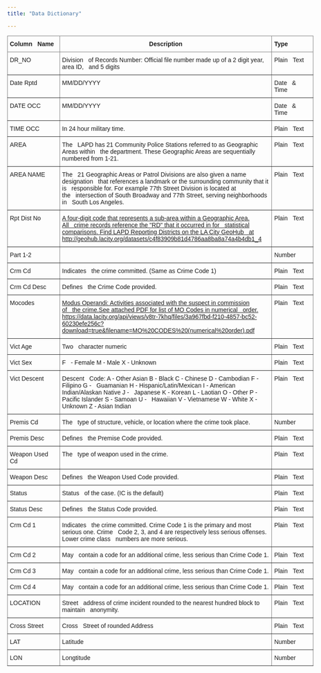```yaml
---
title: "Data Dictionary"

---
```


<style type="text/css">
.tg  {border-collapse:collapse;border-spacing:0;margin:0px auto;}
.tg td{border-color:black;border-style:solid;border-width:1px;font-family:Arial, sans-serif;font-size:14px;
  overflow:hidden;padding:10px 5px;word-break:normal;}
.tg th{border-color:black;border-style:solid;border-width:1px;font-family:Arial, sans-serif;font-size:14px;
  font-weight:normal;overflow:hidden;padding:10px 5px;word-break:normal;}
.tg .tg-fymr{border-color:inherit;font-weight:bold;text-align:left;vertical-align:top}
.tg .tg-7btt{border-color:inherit;font-weight:bold;text-align:center;vertical-align:top}
.tg .tg-0pky{border-color:inherit;text-align:left;vertical-align:top}
@media screen and (max-width: 767px) {.tg {width: auto !important;}.tg col {width: auto !important;}.tg-wrap {overflow-x: auto;-webkit-overflow-scrolling: touch;margin: auto 0px;}}</style>
<div class="tg-wrap"><table class="tg" style="undefined;table-layout: fixed; width: 708px">
<colgroup>
<col style="width: 121px">
<col style="width: 491px">
<col style="width: 96px">
</colgroup>
<thead>
  <tr>
    <th class="tg-fymr">Column&nbsp;&nbsp;&nbsp;Name</th>
    <th class="tg-7btt">Description</th>
    <th class="tg-fymr">Type</th>
  </tr>
</thead>
<tbody>
  <tr>
    <td class="tg-0pky">DR_NO</td>
    <td class="tg-0pky">Division&nbsp;&nbsp;&nbsp;of Records Number: Official file number made up of a 2 digit year, area ID,&nbsp;&nbsp;&nbsp;and 5 digits</td>
    <td class="tg-0pky">Plain&nbsp;&nbsp;&nbsp;Text</td>
  </tr>
  <tr>
    <td class="tg-0pky">Date Rptd</td>
    <td class="tg-0pky">MM/DD/YYYY</td>
    <td class="tg-0pky">Date&nbsp;&nbsp;&nbsp;&amp; Time</td>
  </tr>
  <tr>
    <td class="tg-0pky">DATE OCC</td>
    <td class="tg-0pky">MM/DD/YYYY</td>
    <td class="tg-0pky">Date&nbsp;&nbsp;&nbsp;&amp; Time</td>
  </tr>
  <tr>
    <td class="tg-0pky">TIME OCC</td>
    <td class="tg-0pky">In 24 hour military time.</td>
    <td class="tg-0pky">Plain&nbsp;&nbsp;&nbsp;Text</td>
  </tr>
  <tr>
    <td class="tg-0pky">AREA</td>
    <td class="tg-0pky">The&nbsp;&nbsp;&nbsp;LAPD has 21 Community Police Stations referred to as Geographic Areas within&nbsp;&nbsp;&nbsp;the department. These Geographic Areas are sequentially numbered from 1-21.</td>
    <td class="tg-0pky">Plain&nbsp;&nbsp;&nbsp;Text</td>
  </tr>
  <tr>
    <td class="tg-0pky">AREA NAME</td>
    <td class="tg-0pky">The&nbsp;&nbsp;&nbsp;21 Geographic Areas or Patrol Divisions are also given a name designation&nbsp;&nbsp;&nbsp;that references a landmark or the surrounding community that it is&nbsp;&nbsp;&nbsp;responsible for. For example 77th Street Division is located at the&nbsp;&nbsp;&nbsp;intersection of South Broadway and 77th Street, serving neighborhoods in&nbsp;&nbsp;&nbsp;South Los Angeles.</td>
    <td class="tg-0pky">Plain&nbsp;&nbsp;&nbsp;Text</td>
  </tr>
  <tr>
    <td class="tg-0pky">Rpt Dist No</td>
    <td class="tg-0pky"><a href="http://geohub.lacity.org/datasets/c4f83909b81d4786aa8ba8a74a4b4db1_4">A four-digit code that represents a sub-area within a Geographic Area. All&nbsp;&nbsp;&nbsp;crime records reference the "RD" that it occurred in for&nbsp;&nbsp;&nbsp;statistical comparisons. Find LAPD Reporting Districts on the LA City GeoHub&nbsp;&nbsp;&nbsp;at http://geohub.lacity.org/datasets/c4f83909b81d4786aa8ba8a74a4b4db1_4</a></td>
    <td class="tg-0pky">Plain&nbsp;&nbsp;&nbsp;Text</td>
  </tr>
  <tr>
    <td class="tg-0pky">Part 1-2</td>
    <td class="tg-0pky"> </td>
    <td class="tg-0pky">Number</td>
  </tr>
  <tr>
    <td class="tg-0pky">Crm Cd</td>
    <td class="tg-0pky">Indicates&nbsp;&nbsp;&nbsp;the crime committed. (Same as Crime Code 1)</td>
    <td class="tg-0pky">Plain&nbsp;&nbsp;&nbsp;Text</td>
  </tr>
  <tr>
    <td class="tg-0pky">Crm Cd Desc</td>
    <td class="tg-0pky">Defines&nbsp;&nbsp;&nbsp;the Crime Code provided.</td>
    <td class="tg-0pky">Plain&nbsp;&nbsp;&nbsp;Text</td>
  </tr>
  <tr>
    <td class="tg-0pky">Mocodes</td>
    <td class="tg-0pky"><a href="https://data.lacity.org/api/views/y8tr-7khq/files/3a967fbd-f210-4857-bc52-60230efe256c?download=true&filename=MO%20CODES%20(numerical%20order).pdf">Modus Operandi: Activities associated with the suspect in commission of&nbsp;&nbsp;&nbsp;the crime.See attached PDF for list of MO Codes in numerical&nbsp;&nbsp;&nbsp;order. https://data.lacity.org/api/views/y8tr-7khq/files/3a967fbd-f210-4857-bc52-60230efe256c?download=true&amp;filename=MO%20CODES%20(numerical%20order).pdf</a></td>
    <td class="tg-0pky">Plain&nbsp;&nbsp;&nbsp;Text</td>
  </tr>
  <tr>
    <td class="tg-0pky">Vict Age</td>
    <td class="tg-0pky">Two&nbsp;&nbsp;&nbsp;character numeric</td>
    <td class="tg-0pky">Plain&nbsp;&nbsp;&nbsp;Text</td>
  </tr>
  <tr>
    <td class="tg-0pky">Vict Sex</td>
    <td class="tg-0pky">F&nbsp;&nbsp;&nbsp;- Female M - Male X - Unknown</td>
    <td class="tg-0pky">Plain&nbsp;&nbsp;&nbsp;Text</td>
  </tr>
  <tr>
    <td class="tg-0pky">Vict Descent</td>
    <td class="tg-0pky">Descent&nbsp;&nbsp;&nbsp;Code: A - Other Asian B - Black C - Chinese D - Cambodian F - Filipino G -&nbsp;&nbsp;&nbsp;Guamanian H - Hispanic/Latin/Mexican I - American Indian/Alaskan Native J -&nbsp;&nbsp;&nbsp;Japanese K - Korean L - Laotian O - Other P - Pacific Islander S - Samoan U -&nbsp;&nbsp;&nbsp;Hawaiian V - Vietnamese W - White X - Unknown Z - Asian Indian</td>
    <td class="tg-0pky">Plain&nbsp;&nbsp;&nbsp;Text</td>
  </tr>
  <tr>
    <td class="tg-0pky">Premis Cd</td>
    <td class="tg-0pky">The&nbsp;&nbsp;&nbsp;type of structure, vehicle, or location where the crime took place.</td>
    <td class="tg-0pky">Number</td>
  </tr>
  <tr>
    <td class="tg-0pky">Premis Desc</td>
    <td class="tg-0pky">Defines&nbsp;&nbsp;&nbsp;the Premise Code provided.</td>
    <td class="tg-0pky">Plain&nbsp;&nbsp;&nbsp;Text</td>
  </tr>
  <tr>
    <td class="tg-0pky">Weapon Used Cd</td>
    <td class="tg-0pky">The&nbsp;&nbsp;&nbsp;type of weapon used in the crime.</td>
    <td class="tg-0pky">Plain&nbsp;&nbsp;&nbsp;Text</td>
  </tr>
  <tr>
    <td class="tg-0pky">Weapon Desc</td>
    <td class="tg-0pky">Defines&nbsp;&nbsp;&nbsp;the Weapon Used Code provided.</td>
    <td class="tg-0pky">Plain&nbsp;&nbsp;&nbsp;Text</td>
  </tr>
  <tr>
    <td class="tg-0pky">Status</td>
    <td class="tg-0pky">Status&nbsp;&nbsp;&nbsp;of the case. (IC is the default)</td>
    <td class="tg-0pky">Plain&nbsp;&nbsp;&nbsp;Text</td>
  </tr>
  <tr>
    <td class="tg-0pky">Status Desc</td>
    <td class="tg-0pky">Defines&nbsp;&nbsp;&nbsp;the Status Code provided.</td>
    <td class="tg-0pky">Plain&nbsp;&nbsp;&nbsp;Text</td>
  </tr>
  <tr>
    <td class="tg-0pky">Crm Cd 1</td>
    <td class="tg-0pky">Indicates&nbsp;&nbsp;&nbsp;the crime committed. Crime Code 1 is the primary and most serious one. Crime&nbsp;&nbsp;&nbsp;Code 2, 3, and 4 are respectively less serious offenses. Lower crime class&nbsp;&nbsp;&nbsp;numbers are more serious.</td>
    <td class="tg-0pky">Plain&nbsp;&nbsp;&nbsp;Text</td>
  </tr>
  <tr>
    <td class="tg-0pky">Crm Cd 2</td>
    <td class="tg-0pky">May&nbsp;&nbsp;&nbsp;contain a code for an additional crime, less serious than Crime Code 1.</td>
    <td class="tg-0pky">Plain&nbsp;&nbsp;&nbsp;Text</td>
  </tr>
  <tr>
    <td class="tg-0pky">Crm Cd 3</td>
    <td class="tg-0pky">May&nbsp;&nbsp;&nbsp;contain a code for an additional crime, less serious than Crime Code 1.</td>
    <td class="tg-0pky">Plain&nbsp;&nbsp;&nbsp;Text</td>
  </tr>
  <tr>
    <td class="tg-0pky">Crm Cd 4</td>
    <td class="tg-0pky">May&nbsp;&nbsp;&nbsp;contain a code for an additional crime, less serious than Crime Code 1.</td>
    <td class="tg-0pky">Plain&nbsp;&nbsp;&nbsp;Text</td>
  </tr>
  <tr>
    <td class="tg-0pky">LOCATION</td>
    <td class="tg-0pky">Street&nbsp;&nbsp;&nbsp;address of crime incident rounded to the nearest hundred block to maintain&nbsp;&nbsp;&nbsp;anonymity.</td>
    <td class="tg-0pky">Plain&nbsp;&nbsp;&nbsp;Text</td>
  </tr>
  <tr>
    <td class="tg-0pky">Cross Street</td>
    <td class="tg-0pky">Cross&nbsp;&nbsp;&nbsp;Street of rounded Address</td>
    <td class="tg-0pky">Plain&nbsp;&nbsp;&nbsp;Text</td>
  </tr>
  <tr>
    <td class="tg-0pky">LAT</td>
    <td class="tg-0pky">Latitude</td>
    <td class="tg-0pky">Number</td>
  </tr>
  <tr>
    <td class="tg-0pky">LON</td>
    <td class="tg-0pky">Longtitude</td>
    <td class="tg-0pky">Number</td>
  </tr>
</tbody>
</table></div>